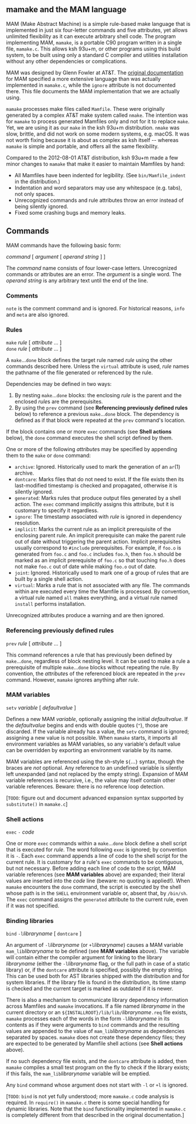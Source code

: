 ## mamake and the MAM language ##

MAM (Make Abstract Machine) is a simple rule-based make language
that is implemented in just six four-letter commands and five attributes,
yet allows unlimited flexibility as it can execute arbitrary shell code.
The program implementing MAM, `mamake`,
is a portable C90 program written in a single file, `mamake.c`.
This allows ksh 93u+m,
or other programs using this build system,
to be built using only a standard C compiler and utilities installation
without any other dependencies or complications.

MAM was designed by Glenn Fowler at AT&T.
The [original documentation](http://web.archive.org/web/20041227143022/http://www2.research.att.com/~gsf/mam/mam.html)
for MAM specified a more extensive language than was actually implemented in `mamake.c`,
while the `ignore` attribute is not documented there.
This file documents the MAM implementation that we are actually using.

`mamake` processes make files called `Mamfile`.
These were originally generated by a complex AT&T make system called `nmake`.
The intention was for `mamake` to process generated Mamfiles only
and not for it to replace `make`.
Yet, we are using it as our `make` in the ksh 93u+m distribution.
`nmake` was slow, brittle, and did not work on some modern systems, e.g. macOS.
It was not worth fixing because it is about as complex as ksh itself --
whereas `mamake` is simple and portable, and offers all the same flexibility.

Compared to the 2012-08-01 AT&T distribution,
ksh 93u+m made a few minor changes to `mamake` that make it easier to maintain Mamfiles by hand:
* All Mamfiles have been indented for legibility. (See `bin/Mamfile_indent` in the distribution.)
* Indentation and word separators may use any whitespace (e.g. tabs), not only spaces.
* Unrecognized commands and rule attributes throw an error instead of being silently ignored.
* Fixed some crashing bugs and memory leaks.

## Commands ##

MAM commands have the following basic form:

*command* [ *argument* [ *operand string* ] ]

The *command* name consists of four lower-case letters.
Unrecognized commands or attributes are an error.
The *argument* is a single word.
The *operand string* is any arbitrary text until the end of the line.

### Comments ###

`note` is the comment command and is ignored.
For historical reasons, `info` and `meta` are also ignored.

### Rules ###

`make` *rule* [ *attribute* ... ]    
`done` *rule* [ *attribute* ... ]

A `make`...`done` block defines the target rule named *rule* using the other commands described here.
Unless the `virtual` attribute is used, *rule* names the pathname of the file generated or referenced by the rule.

Dependencies may be defined in two ways:
1. By nesting `make`...`done` blocks:
   the enclosing *rule* is the parent
   and the enclosed *rule*s are the prerequisites.
2. By using the `prev` command (see **Referencing previously defined rules** below)
   to reference a previous `make`...`done` block.
   The dependency is defined as if that block were repeated at the `prev` command's location.

If the block contains one or more `exec` commands (see **Shell actions** below),
the `done` command executes the shell script defined by them.

One or more of the following *attribute*s may be specified
by appending them to the `make` or `done` command:
* `archive`: Ignored.
  Historically used to mark the generation of an `ar`(1) archive.
* `dontcare`: Marks files that do not need to exist.
  If the file exists then its last-modified timestamp is checked and propagated,
  otherwise it is silently ignored. 
* `generated`: Marks rules that produce output files generated by a shell action.
  The `exec` command implicitly assigns this attribute, but it is customary to specify it regardless.
* `ignore`: The timestamp associated with *rule* is ignored in dependency resolution.
* `implicit`: Marks the current rule as an implicit prerequisite of the enclosing parent rule.
  An implicit prerequisite can make the parent rule out of date without triggering the parent action.
  Implicit prerequisites usually correspond to `#include` prerequisites.
  For example, if `foo.o` is generated from `foo.c` and `foo.c` includes `foo.h`,
  then `foo.h` should be marked as an implicit prerequisite of `foo.c`
  so that touching `foo.h` does not make `foo.c` out of date while making `foo.o` out of date.
* `joint`: Ignored.
  Historically used to mark one of a group of rules that are built by a single shell action.
* `virtual`: Marks a rule that is not associated with any file.
  The commands within are executed every time the Mamfile is processed.
  By convention, a virtual rule named `all` makes everything,
  and a virtual rule named `install` performs installation.

Unrecognized attributes produce a warning and are then ignored.

### Referencing previously defined rules ###

`prev` *rule* [ *attribute* ... ]

This command references a rule that has previously been defined by `make`...`done`,
regardless of block nesting level.
It can be used to make a rule a prerequisite of multiple `make`...`done` blocks without repeating the rule.
By convention, the *attribute*s of the referenced block are repeated in the `prev` command.
However, `mamake` ignores anything after *rule*.

### MAM variables ###

`setv` *variable* [ *defaultvalue* ]

Defines a new MAM *variable*, optionally assigning the initial *defaultvalue*.
If the *defaultvalue* begins and ends with double quotes (`"`), those are discarded.
If the variable already has a value, the `setv` command is ignored; assigning a new value is not possible.
When `mamake` starts, it imports all environment variables as MAM variables,
so any variable's default value can be overridden by exporting an environment variable by its name.

MAM variables are referenced using the sh-style `${`...`}` syntax, though the braces are *not* optional.
Any reference to an undefined variable is silently left unexpanded (and not replaced by the empty string).
Expansion of MAM variable references is recursive, i.e., the value may itself contain other variable references.
Beware: there is no reference loop detection.

[`TODO`: figure out and document advanced expansion syntax supported by `substitute()` in `mamake.c`]

### Shell actions ###

`exec` `-` *code*

One or more `exec` commands within a `make`...`done` block
define a shell script that is executed for *rule*.
The word following `exec` is ignored; by convention it is `-`.
Each `exec` command appends a line of code to the shell script for the current rule.
It is customary for a rule's `exec` commands to be contiguous, but not necessary.
Before adding each line of code to the script,
MAM variable references (see **MAM variables** above)
are expanded; their literal values are inserted into the *code* line
(beware: no quoting is applied!).
When `mamake` encounters the `done` command,
the script is executed by the shell whose path is in the `SHELL` environment variable
or, absent that, by `/bin/sh`.
The `exec` command assigns the `generated` attribute to the current rule, even if it was not specified.

### Binding libraries ###

`bind` `-l`*libraryname* [ `dontcare` ]

An argument of `-l`*libraryname* (or `+l`*libraryname*)
causes a MAM variable `mam_lib`*libraryname* to be defined (see **MAM variables** above).
The variable will contain either the compiler argument for linking to the library *libraryname*
(either the `-l`*libraryname* flag, or the full path in case of a static library)
or, if the `dontcare` attribute is specified, possibly the empty string.
This can be used both for AST libraries shipped with the distribution and for system libraries.
If the library file is found in the distribution,
its time stamp is checked and the current target is marked as outdated if it is newer.

There is also a mechanism to communicate library dependency information across Mamfiles and `mamake` invocations.
If a file named *libraryname* in the current directory
or an `${INSTALLROOT}/lib/lib/`*libraryname*`.req` file
exists, `mamake` processes each of the words in the form `-l`*libraryname* in its contents
as if they were arguments to `bind` commands
and the resulting values are appended to the value of `mam_lib`*libraryname*
as dependencies separated by spaces.
`mamake` does not create these dependency files;
they are expected to be generated by Mamfile shell actions (see **Shell actions** above).

If no such dependency file exists, and the `dontcare` attribute is added,
then `mamake` compiles a small test program on the fly to check if the library exists;
if this fails, the `mam_lib`*libraryname* variable will be emptied.

Any `bind` command whose argument does not start with `-l` or `+l` is ignored.

[`TODO`: `bind` is not yet fully understood; more `mamake.c` code analysis is required.
In `require()` in `mamake.c` there is some special handling for dynamic libraries.
Note that the `bind` functionality implemented in `mamake.c`
is completely different from that described in the original documentation.]
